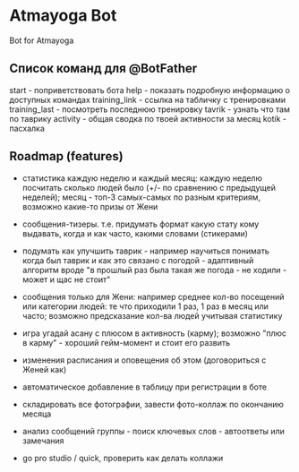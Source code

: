 # Atmayoga Bot
Bot for Atmayoga


## Список команд для @BotFather

start - поприветствовать бота
help - показать подробную информацию о доступных командах
training_link - ссылка на табличку с тренировками
training_last - посмотреть последнюю тренировку
tavrik - узнать что там по таврику
activity - общая сводка по твоей активности за месяц
kotik - пасхалка


## Roadmap (features)

- статистика каждую неделю и каждый месяц: каждую неделю посчитать сколько людей было (+/- по сравнению с предыдущей неделей); месяц - топ-3 самых-самых по разным критериям, возможно какие-то призы от Жени
- сообщения-тизеры. т.е. придумать формат какую стату кому выдавать, когда и как часто, какими словами (стикерами)
- подумать как улучшить таврик - например научиться понимать когда был таврик и как это связано с погодой - адаптивный алгоритм вроде "в прошлый раз была такая же погода - не ходили - может и щас не стоит"
- сообщения только для Жени: например среднее кол-во посещений или категории людей: те что приходили 1 раз, 1 раз в месяц или часто; возможно предсказание кол-ва людей учитывая статистику
- игра угадай асану с плюсом в активность (карму); возможно "плюс в карму" - хороший гейм-момент и стоит его развить
- изменения расписания и оповещения об этом (договориться с Женей как)
- автоматическое добавление в таблицу при регистрации в боте
- складировать все фотографии, завести фото-коллаж по окончанию месяца
- анализ сообщений группы - поиск ключевых слов - автоответы или замечания

- go pro studio / quick, проверить как делать коллажи